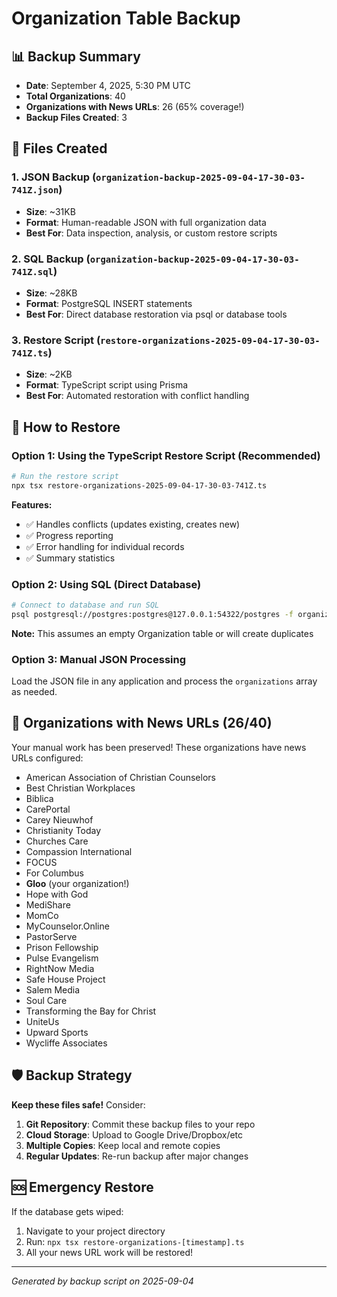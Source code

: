# Organization Table Backup

## 📊 Backup Summary
- **Date**: September 4, 2025, 5:30 PM UTC
- **Total Organizations**: 40
- **Organizations with News URLs**: 26 (65% coverage!)
- **Backup Files Created**: 3

## 📁 Files Created

### 1. JSON Backup (`organization-backup-2025-09-04-17-30-03-741Z.json`)
- **Size**: ~31KB
- **Format**: Human-readable JSON with full organization data
- **Best For**: Data inspection, analysis, or custom restore scripts

### 2. SQL Backup (`organization-backup-2025-09-04-17-30-03-741Z.sql`) 
- **Size**: ~28KB
- **Format**: PostgreSQL INSERT statements
- **Best For**: Direct database restoration via psql or database tools

### 3. Restore Script (`restore-organizations-2025-09-04-17-30-03-741Z.ts`)
- **Size**: ~2KB  
- **Format**: TypeScript script using Prisma
- **Best For**: Automated restoration with conflict handling

## 🔧 How to Restore

### Option 1: Using the TypeScript Restore Script (Recommended)
```bash
# Run the restore script
npx tsx restore-organizations-2025-09-04-17-30-03-741Z.ts
```
**Features:**
- ✅ Handles conflicts (updates existing, creates new)
- ✅ Progress reporting
- ✅ Error handling for individual records
- ✅ Summary statistics

### Option 2: Using SQL (Direct Database)
```bash
# Connect to database and run SQL
psql postgresql://postgres:postgres@127.0.0.1:54322/postgres -f organization-backup-2025-09-04-17-30-03-741Z.sql
```
**Note:** This assumes an empty Organization table or will create duplicates

### Option 3: Manual JSON Processing
Load the JSON file in any application and process the `organizations` array as needed.

## 📰 Organizations with News URLs (26/40)

Your manual work has been preserved! These organizations have news URLs configured:

- American Association of Christian Counselors
- Best Christian Workplaces  
- Biblica
- CarePortal
- Carey Nieuwhof
- Christianity Today
- Churches Care
- Compassion International
- FOCUS
- For Columbus
- **Gloo** (your organization!)
- Hope with God
- MediShare
- MomCo
- MyCounselor.Online
- PastorServe
- Prison Fellowship
- Pulse Evangelism
- RightNow Media
- Safe House Project
- Salem Media
- Soul Care
- Transforming the Bay for Christ
- UniteUs
- Upward Sports
- Wycliffe Associates

## 🛡️ Backup Strategy

**Keep these files safe!** Consider:
1. **Git Repository**: Commit these backup files to your repo
2. **Cloud Storage**: Upload to Google Drive/Dropbox/etc
3. **Multiple Copies**: Keep local and remote copies
4. **Regular Updates**: Re-run backup after major changes

## 🆘 Emergency Restore

If the database gets wiped:
1. Navigate to your project directory
2. Run: `npx tsx restore-organizations-[timestamp].ts` 
3. All your news URL work will be restored!

---
*Generated by backup script on 2025-09-04*
